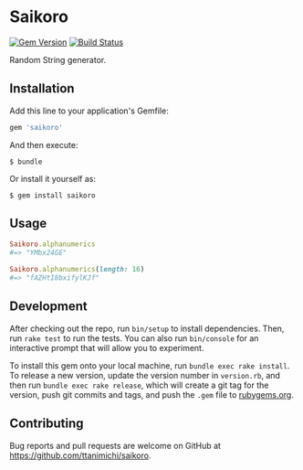 # Saikoro

[![Gem Version](https://badge.fury.io/rb/saikoro.svg)](http://badge.fury.io/rb/saikoro)
[![Build Status](https://travis-ci.org/ttanimichi/saikoro.svg)](https://travis-ci.org/ttanimichi/saikoro)

Random String generator.

## Installation

Add this line to your application's Gemfile:

```ruby
gem 'saikoro'
```

And then execute:

    $ bundle

Or install it yourself as:

    $ gem install saikoro

## Usage

```ruby
Saikoro.alphanumerics
#=> "YMbx24GE"

Saikoro.alphanumerics(length: 16)
#=> "fAZHtI8bxifylKJf"
```

## Development

After checking out the repo, run `bin/setup` to install dependencies. Then, run `rake test` to run the tests. You can also run `bin/console` for an interactive prompt that will allow you to experiment.

To install this gem onto your local machine, run `bundle exec rake install`. To release a new version, update the version number in `version.rb`, and then run `bundle exec rake release`, which will create a git tag for the version, push git commits and tags, and push the `.gem` file to [rubygems.org](https://rubygems.org).

## Contributing

Bug reports and pull requests are welcome on GitHub at https://github.com/ttanimichi/saikoro.
